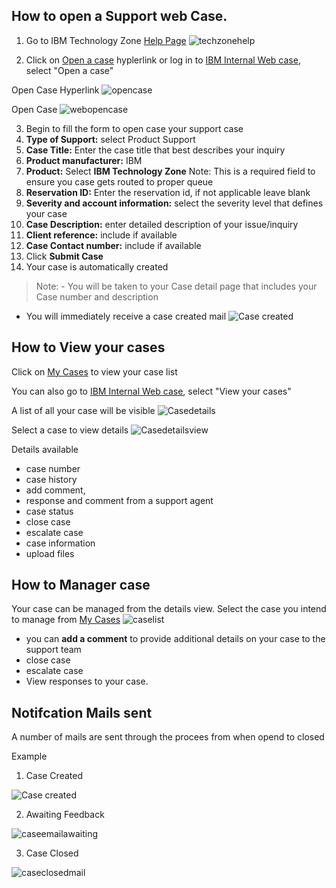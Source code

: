 ## How to open a Support web Case.

1. Go to IBM Technology Zone [Help Page](https://techzone.ibm.com/help)
![techzonehelp](Images/techzonehelp.png)

2. Click on [Open a case](https://ibmsf.force.com/ibminternalproducts/s/createrecord/NewCase?language=en_US) hyplerlink or log in to [IBM Internal Web case](https://ibmsf.force.com/ibminternalproducts/s/), select "Open a case" 

Open Case Hyperlink ![opencase](Images/opencase.png) 

Open Case ![webopencase](Images/webopencase.png)


3. Begin to fill the form to open case your support case
4. **Type of Support:** select Product Support
5. **Case Title:** Enter the case title that best describes your inquiry
6. **Product manufacturer:** IBM
7. **Product:** Select **IBM Technology Zone** Note: This is a required field to ensure you case gets routed to proper queue
8. **Reservation ID:** Enter the reservation id, if not applicable leave blank
9. **Severity and account information:** select the severity level that defines your case
10. **Case Description:** enter detailed description of your issue/inquiry
11. **Client reference:** include if available 
12. **Case Contact number:** include if available
13. Click **Submit Case**
14. Your case is automatically created

>Note: - You will be taken to your Case detail page that includes your Case number and description
- You will immediately receive a case created mail ![Case created](Images/Casecreated.png)

## How to View your cases

Click on [My Cases](https://ibmsf.force.com/ibminternalproducts/s/my-cases) to view your case list

You can also go to [IBM Internal Web case](https://ibmsf.force.com/ibminternalproducts/s/), select "View your cases" 

A list of all your case will be visible ![Casedetails](Images/Casedetails.png)

Select a case to view details ![Casedetailsview](Images/Casedetailsview.png)

Details available
- case number
- case history
- add comment, 
- response and comment from a support agent
- case status
- close case
- escalate case
- case information
- upload files 

## How to Manager case
 Your case can be managed from the details view. 
 Select the case you intend to manage from [My Cases](https://ibmsf.force.com/ibminternalproducts/s/my-cases)
 ![caselist](Images/caselist.png)
 
- you can **add a comment** to provide additional details on your case to the support team 
- close case
- escalate case
- View responses to your case. 

## Notifcation Mails sent

A number of mails are sent through the procees from when opend to closed

Example 

1. Case Created

![Case created](Images/Casecreated.png)

2. Awaiting Feedback 

![caseemailawaiting](Images/caseemailawaiting.png)

3. Case Closed 

![caseclosedmail](Images/caseclosedmail.png)





